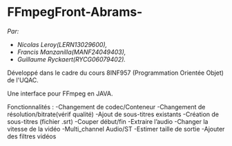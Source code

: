 # FFmpegFront-Abrams-

*Par:*
- *Nicolas Leroy(LERN13029600),*
- *Francis Manzanilla(MANF24049403),*
- *Guillaume Ryckaert(RYCG06079402).*

Développé dans le cadre du cours 8INF957 (Programmation Orientée Objet) de l'UQAC.

Une interface pour FFmpeg en JAVA.

Fonctionnalités :
-Changement de codec/Conteneur
-Changement de résolution/bitrate(vérif qualité)
-Ajout de sous-titres existants
-Création de sous-titres (fichier .srt)
-Couper début/fin
-Extraire l’audio
-Changer la vitesse de la vidéo
-Multi_channel Audio/ST
-Estimer taille de sortie
-Ajouter des filtres vidéos

